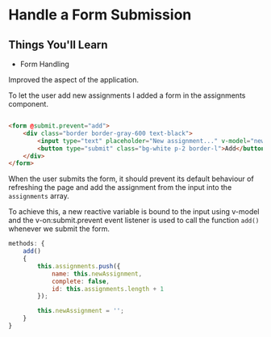 # Handle a Form Submission

## Things You'll Learn

* Form Handling

Improved the aspect of the application.

To let the user add new assignments I added a form in the assignments component.

```html

<form @submit.prevent="add">
    <div class="border border-gray-600 text-black">
        <input type="text" placeholder="New assignment..." v-model="newAssignment" class="p-2">
        <button type="submit" class="bg-white p-2 border-l">Add</button>
    </div>
</form>
```

When the user submits the form, it should prevent its default behaviour of refreshing the page
and add the assignment from the input into the `assignments` array.

To achieve this, a new reactive variable is bound to the input using v-model and the v-on:submit.prevent event listener
is used to call the function `add()` whenever we submit the form.

```js
methods: {
    add()
    {
        this.assignments.push({
            name: this.newAssignment,
            complete: false,
            id: this.assignments.length + 1
        });

        this.newAssignment = '';
    }
}
```